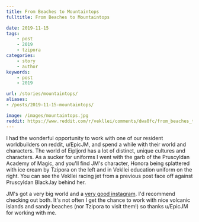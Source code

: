 ```yaml
---
title: From Beaches to Mountaintops
fulltitle: From Beaches to Mountaintops

date: 2019-11-15
tags:
    - post
    - 2019
    - tzipora
categories:
    - story
    - author
keywords:
    - post
    - 2019

url: /stories/mountaintops/
aliases:
- /posts/2019-11-15-mountaintops/

image: /images/mountaintops.jpg
reddit: https://www.reddit.com/r/vekllei/comments/dwa0fc/from_beaches_to_mountaintops/
---
```


I had the wonderful opportunity to work with one of our resident worldbuilders on reddit, u/EpicJM, and spend a while with their world and characters. The world of Eipljord has a lot of distinct, unique cultures and characters. As a sucker for uniforms I went with the garb of the Pruscyldan Academy of Magic, and you'll find JM's character, Honora being splattered with ice cream by Tzipora on the left and in Vekllei education uniform on the right. You can see the Vekllei racing jet from a previous post face off against Pruscyldan BlackJay behind her.

JM's got a very big world and a [very good instagram](https://www.instagram.com/jm_draws_stuff/). I'd recommend checking out both. It's not often I get the chance to work with nice volcanic islands and sandy beaches (nor Tzipora to visit them!) so thanks u/EpicJM for working with me.
